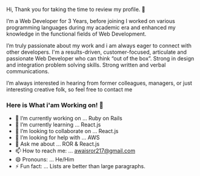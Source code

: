 Hi, Thank you for taking the time to review my profile. 👋

I’m a Web Developer for 3 Years, before joining I worked on various programming languages during my academic era and enhanced my knowledge in the functional fields of Web Development.

I’m truly passionate about my work and i am always eager to connect with other developers. I'm a results-driven, customer-focused, articulate and passionate Web Developer who can think “out of the box”. Strong in design and integration problem solving skills. Strong written and verbal communications.

I’m always interested in hearing from former colleagues, managers, or just interesting creative folk, so feel free to contact me

### Here is What i'am Working on! 👋

- 🔭 I’m currently working on ...      Ruby on Rails
- 🌱 I’m currently learning ...        React.js
- 👯 I’m looking to collaborate on ... React.js
- 🤔 I’m looking for help with ...     AWS
- 💬 Ask me about ...                  ROR & React.js
- 📫 How to reach me: ...              awaisror217@gmail.com
- 😄 Pronouns: ...                     He/Him
- ⚡ Fun fact: ...                      Lists are better than large paragraphs.
